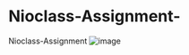 # Nioclass-Assignment-
Nioclass-Assignment
![image](https://user-images.githubusercontent.com/104199818/222963568-1ca34261-b2bb-4ac9-bdd1-46d071a732a5.png)
